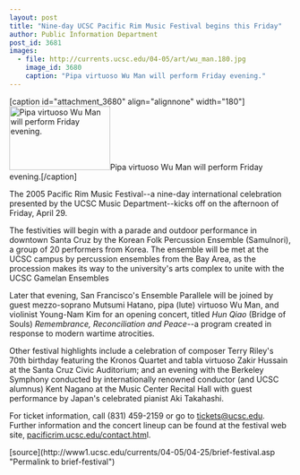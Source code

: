```yaml
---
layout: post
title: "Nine-day UCSC Pacific Rim Music Festival begins this Friday"
author: Public Information Department
post_id: 3681
images:
  - file: http://currents.ucsc.edu/04-05/art/wu_man.180.jpg
    image_id: 3680
    caption: "Pipa virtuoso Wu Man will perform Friday evening."
---
```


[caption id="attachment_3680" align="alignnone" width="180"]<a href="http://localhost/mysite/wp-content/uploads/2005/04/wu_man.180.jpg"><img class="size-full wp-image-3680" src="http://localhost/mysite/wp-content/uploads/2005/04/wu_man.180.jpg" alt="Pipa virtuoso Wu Man will perform Friday evening." width="180" height="114" /></a>Pipa virtuoso Wu Man will perform Friday evening.[/caption]
<a name="content" id="content"></a>
<p>
  The 2005 Pacific Rim Music Festival--a nine-day international celebration presented by the UCSC Music Department--kicks off on the afternoon of Friday, April 29.
</p>
<p>
  The festivities will begin with a parade and outdoor performance in downtown Santa Cruz by the Korean Folk Percussion Ensemble (Samulnori), a group of 20 performers from Korea. The ensemble will be met at the UCSC campus by percussion ensembles from the Bay Area, as the procession makes its way to the university's arts complex to unite with the UCSC Gamelan Ensembles
</p>
<p>
  Later that evening, San Francisco's Ensemble Parallele will be joined by guest mezzo-soprano Mutsumi Hatano, pipa (lute) virtuoso Wu Man, and violinist Young-Nam Kim for an opening concert, titled <i>Hun Qiao</i> (Bridge of Souls) <i>Remembrance, Reconciliation and Peace</i>--a program created in response to modern wartime atrocities.
</p>
<p>
  Other festival highlights include a celebration of composer Terry Riley's 70th birthday featuring the Kronos Quartet and tabla virtuoso Zakir Hussain at the Santa Cruz Civic Auditorium; and an evening with the Berkeley Symphony conducted by internationally renowned conductor (and UCSC alumnus) Kent Nagano at the Music Center Recital Hall with guest performance by Japan's celebrated pianist Aki Takahashi.
</p>
<p>
  For ticket information, call (831) 459-2159 or go to <a href="mailto:tickets@ucsc.edu">tickets@ucsc.edu</a>. Further information and the concert lineup can be found at the festival web site, <a href="http://pacificrim.ucsc.edu/contact.htm">pacificrim.ucsc.edu/contact.htm</a>l.
</p>
<form>
  <input name="t1" size="-1" type="hidden">
</form>



</p>
[source](http://www1.ucsc.edu/currents/04-05/04-25/brief-festival.asp "Permalink to brief-festival")
